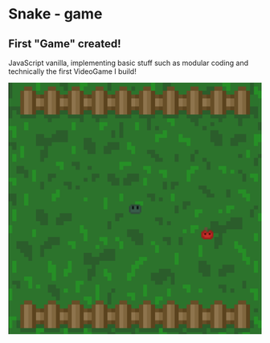 # Snake - game

## First "Game" created!

JavaScript vanilla, implementing basic stuff such as modular coding and technically the first VideoGame I build!

![plot](./img/snake-game-preview.png)
